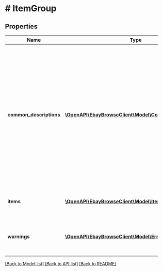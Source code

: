 # # ItemGroup

## Properties

Name | Type | Description | Notes
------------ | ------------- | ------------- | -------------
**common_descriptions** | [**\OpenAPI\EbayBrowseClient\Model\CommonDescriptions[]**](CommonDescriptions.md) | An array of containers for a description and the item IDs of all the items that have this exact description. Often the item variations within an item group all have the same description. Instead of repeating this description in the item details of each item, a description that is shared by at least one other item is returned in this container. If the description is unique, it is returned in the &lt;b&gt; items.description&lt;/b&gt; field. | [optional]
**items** | [**\OpenAPI\EbayBrowseClient\Model\Item[]**](Item.md) | An array of containers for all the item variation details, excluding the description. | [optional]
**warnings** | [**\OpenAPI\EbayBrowseClient\Model\Error[]**](Error.md) | An array of warning messages. These types of errors do not prevent the method from executing but should be checked. | [optional]

[[Back to Model list]](../../README.md#models) [[Back to API list]](../../README.md#endpoints) [[Back to README]](../../README.md)
